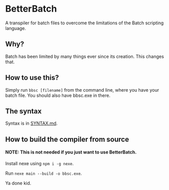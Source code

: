 # BetterBatch
A transpiler for batch files to overcome the limitations of the Batch scripting language.
## Why?
Batch has been limited by many things ever since its creation. This changes that.
## How to use this?
Simply run `bbsc [filename]` from the command line, where you have your batch file. You should also have bbsc.exe in there.
## The syntax
Syntax is in [SYNTAX.md](https://github.com/konalt/better-batch-script/blob/main/SYNTAX.md).
## How to build the compiler from source
#### NOTE: This is not needed if you just want to use BetterBatch.
Install nexe using `npm i -g nexe`.

Run `nexe main --build -o bbsc.exe`.

Ya done kid.
